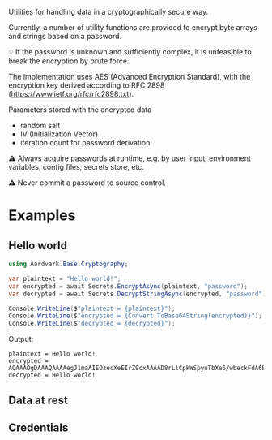 Utilities for handling data in a cryptographically secure way.

Currently, a number of utility functions are provided to encrypt byte arrays and strings based on a password.

:bulb: If the password is unknown and sufficiently complex, it is unfeasible to break the encryption by brute force.

The implementation uses AES (Advanced Encryption Standard), with
the encryption key derived according to RFC 2898 (https://www.ietf.org/rfc/rfc2898.txt). 

Parameters stored with the encrypted data
- random salt
- IV (Initialization Vector)
- iteration count for password derivation

:warning: Always acquire passwords at runtime, e.g. by user input, environment variables, config files, secrets store, etc.

:warning: Never commit a password to source control.

# Examples

## Hello world

```csharp
using Aardvark.Base.Cryptography;

var plaintext = "Hello world!";
var encrypted = await Secrets.EncryptAsync(plaintext, "password");
var decrypted = await Secrets.DecryptStringAsync(encrypted, "password");

Console.WriteLine($"plaintext = {plaintext}");
Console.WriteLine($"encrypted = {Convert.ToBase64String(encrypted)}");
Console.WriteLine($"decrypted = {decrypted}");
```

Output:
```
plaintext = Hello world!
encrypted = AQAAAOgDAAAQAAAAegJ1maAIEOzecXeEIrZ9cxAAAAD8rLlCpkWSpyuTbXe6/wbeckFdA6EBQq6513D4J4t22A==
decrypted = Hello world!
```
## Data at rest



## Credentials

